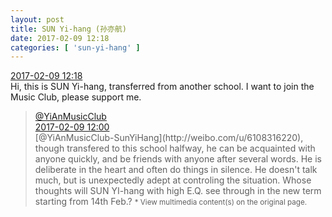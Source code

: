 ```yaml
---
layout: post
title: SUN Yi-hang (孙亦航)
date: 2017-02-09 12:18
categories: [ 'sun-yi-hang' ]
---
```


<div class="weibo-info">
  <a href="http://weibo.com/6108316220/EuIGK7PGk">2017-02-09 12:18</a>
</div>
Hi, this is SUN Yi-hang, transferred from another school. I want to join the Music Club, please support me.

<!-- more -->

> <div class="weibo-post-name">
>   <a href="http://weibo.com/u/6094546964">@YiAnMusicClub</a>
> </div>
> <div class="weibo-info">
>   <a href="http://weibo.com/6094546964/EuIzlw2Uj">2017-02-09 12:00</a>
> </div>  
> [@YiAnMusicClub-SunYiHang](http://weibo.com/u/6108316220), though transfered to this school halfway, he can be acquainted with anyone quickly, and be friends with anyone after several words. He is deliberate in the heart and often do things in silence. He doesn't talk much, but is unexpectedly adept at controling the situation. Whose thoughts will SUN YI-hang with high E.Q. see through in the new term starting from 14th Feb.?  
> <small>* View multimedia content(s) on the original page.</small>
